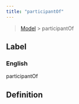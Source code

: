 ```yaml
---
title: "participantOf"
---
```


> [Model](./../) > participantOf

## Label

### English
participantOf


## Definition



    

